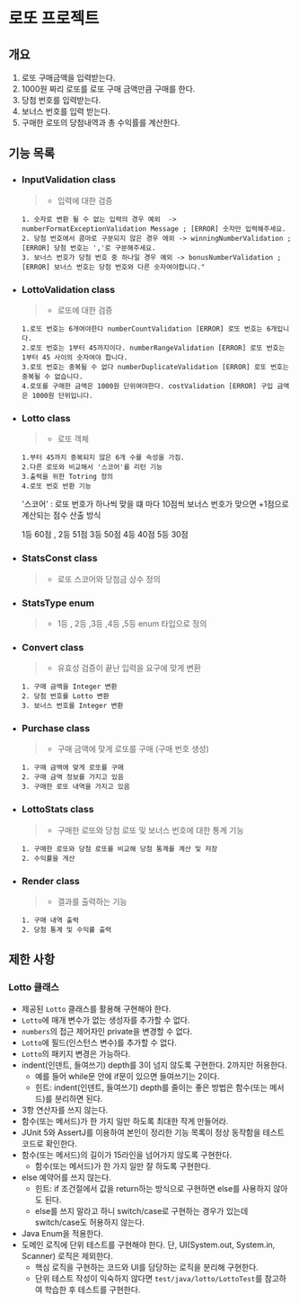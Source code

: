 # 로또 프로젝트

## 개요

1. 로또 구매금액을 입력받는다. 
2. 1000원 짜리 로또를 로또 구매 금액만큼 구매를 한다.
3. 당첨 번호를 입력받는다.
4. 보너스 번호를 입력 받는다.
5. 구매한 로또의 당첨내역과 총 수익률를 계산한다.

## 기능 목록
- ### InputValidation class

  > - 입력에 대한 검증 
    ````
    1. 숫자로 변환 될 수 없는 입력의 경우 예외  -> numberFormatExceptionValidation Message ; [ERROR] 숫자만 입력해주세요.
    2. 당첨 번호에서 콤마로 구분되지 않은 경우 에외 -> winningNumberValidation ; [ERROR] 당첨 번호는 ','로 구분해주세요.
    3. 보너스 번호가 당첨 번호 중 하나일 경우 예외 -> bonusNumberValidation ; [ERROR] 보너스 번호는 당첨 번호와 다른 숫자여야합니다."
    ````
- ### LottoValidation class

  > - 로또에 대한 검증
    ````
    1.로또 번호는 6개여야한다 numberCountValidation [ERROR] 로또 번호는 6개입니다.
    2.로또 번호는 1부터 45까지이다. numberRangeValidation [ERROR] 로또 번호는 1부터 45 사이의 숫자여야 합니다.
    3.로또 번호는 중복될 수 없다 numberDuplicateValidation [ERROR] 로또 번호는 중복될 수 없습니다.
    4.로또를 구매한 금액은 1000원 단위여야한다. costValidation [ERROR] 구입 금액은 1000원 단위입니다.
    ````
- ### Lotto class

  > - 로또 객체
    ````
    1.부터 45까지 중복되지 않은 6개 수를 속성을 가짐.
    2.다른 로또와 비교해서 '스코어'를 리턴 기능 
    3.출력을 위한 Totring 정의
    4.로또 번호 반환 기능
    ````
    '스코어' : 로또 번호가 하나씩 맞을 떄 마다 10점씩 보너스 번호가 맞으면 +1점으로 계산되는 점수 산출 방식
    
    1등 60점 , 2등 51점 3등 50점 4등 40점 5등 30점


- ### StatsConst class
  > - 로또 스코어와 당첨금 상수 정의 


- ### StatsType enum
  > -  1등 , 2등 ,3등 ,4등 ,5등 enum 타입으로 정의

  
- ### Convert class
    > - 유효성 검증이 끝난 입력을 요구에 맞게 변환
    ````
    1. 구매 금액을 Integer 변환
    2. 당첨 번호를 Lotto 변환
    3. 보너스 번호를 Integer 변환
    ````
 
- ### Purchase class
    > - 구매 금액에 맞게 로또를 구매 (구매 번호 생성)
    ````
    1. 구매 금액에 맞게 로또를 구매
    2. 구매 금액 정보를 가지고 있음
    3. 구매한 로또 내역을 가지고 있음
    ````
- ### LottoStats class
    > - 구매한 로또와 당첨 로또 및 보너스 번호에 대한 통계 기능
     ````
     1. 구매한 로또와 당첨 로또를 비교해 당첨 통계를 계산 및 저장
     2. 수익률을 게산
     ````
- ### Render class
    > - 결과를 출력하는 기능
     ````
    1. 구매 내역 출력
    2. 당첨 통계 및 수익률 출력
     ````
## 제한 사항

### Lotto 클래스

- 제공된 `Lotto` 클래스를 활용해 구현해야 한다.
- `Lotto`에 매개 변수가 없는 생성자를 추가할 수 없다.
- `numbers`의 접근 제어자인 private을 변경할 수 없다.
- `Lotto`에 필드(인스턴스 변수)를 추가할 수 없다.
- `Lotto`의 패키지 변경은 가능하다.
- indent(인덴트, 들여쓰기) depth를 3이 넘지 않도록 구현한다. 2까지만 허용한다.
    - 예를 들어 while문 안에 if문이 있으면 들여쓰기는 2이다.
    - 힌트: indent(인덴트, 들여쓰기) depth를 줄이는 좋은 방법은 함수(또는 메서드)를 분리하면 된다.
- 3항 연산자를 쓰지 않는다.
- 함수(또는 메서드)가 한 가지 일만 하도록 최대한 작게 만들어라.
- JUnit 5와 AssertJ를 이용하여 본인이 정리한 기능 목록이 정상 동작함을 테스트 코드로 확인한다.
- 함수(또는 메서드)의 길이가 15라인을 넘어가지 않도록 구현한다.
    - 함수(또는 메서드)가 한 가지 일만 잘 하도록 구현한다.
- else 예약어를 쓰지 않는다.
    - 힌트: if 조건절에서 값을 return하는 방식으로 구현하면 else를 사용하지 않아도 된다.
    - else를 쓰지 말라고 하니 switch/case로 구현하는 경우가 있는데 switch/case도 허용하지 않는다.
- Java Enum을 적용한다.
- 도메인 로직에 단위 테스트를 구현해야 한다. 단, UI(System.out, System.in, Scanner) 로직은 제외한다.
    - 핵심 로직을 구현하는 코드와 UI를 담당하는 로직을 분리해 구현한다.
    - 단위 테스트 작성이 익숙하지 않다면 `test/java/lotto/LottoTest`를 참고하여 학습한 후 테스트를 구현한다.

